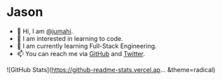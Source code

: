 # Jason

- 👋 Hi, I am [@jumahi][GitHub].
- 👀 I am interested in learning to code.
- 🌱 I am currently learning Full-Stack Engineering.
- 📫 You can reach me via [GitHub] and [Twitter].

[GitHub]: https://github.com/jumahi
[Twitter]: https://twitter.com/jumahi_
![GitHub Stats](https://github-readme-stats.vercel.ap... &theme=radical)
